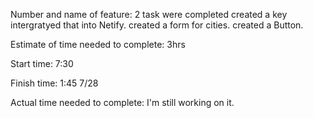
Number and name of feature: 
2 task were completed created a key intergratyed that into Netify.
created a form for cities.
created a Button.

Estimate of time needed to complete: 3hrs

Start time: 7:30 

Finish time: 1:45 7/28

Actual time needed to complete: I'm still working on it.
